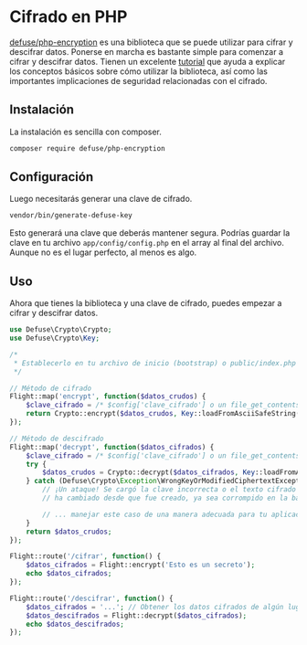 # Cifrado en PHP

[defuse/php-encryption](https://github.com/defuse/php-encryption) es una biblioteca que se puede utilizar para cifrar y descifrar datos. Ponerse en marcha es bastante simple para comenzar a cifrar y descifrar datos. Tienen un excelente [tutorial](https://github.com/defuse/php-encryption/blob/master/docs/Tutorial.md) que ayuda a explicar los conceptos básicos sobre cómo utilizar la biblioteca, así como las importantes implicaciones de seguridad relacionadas con el cifrado.

## Instalación

La instalación es sencilla con composer.

```bash
composer require defuse/php-encryption
```

## Configuración

Luego necesitarás generar una clave de cifrado.

```bash
vendor/bin/generate-defuse-key
```

Esto generará una clave que deberás mantener segura. Podrías guardar la clave en tu archivo `app/config/config.php` en el array al final del archivo. Aunque no es el lugar perfecto, al menos es algo.

## Uso

Ahora que tienes la biblioteca y una clave de cifrado, puedes empezar a cifrar y descifrar datos.

```php
use Defuse\Crypto\Crypto;
use Defuse\Crypto\Key;

/*
 * Establecerlo en tu archivo de inicio (bootstrap) o public/index.php
 */

// Método de cifrado
Flight::map('encrypt', function($datos_crudos) {
	$clave_cifrado = /* $config['clave_cifrado'] o un file_get_contents de dónde pusiste la clave */;
	return Crypto::encrypt($datos_crudos, Key::loadFromAsciiSafeString($clave_cifrado));
});

// Método de descifrado
Flight::map('decrypt', function($datos_cifrados) {
	$clave_cifrado = /* $config['clave_cifrado'] o un file_get_contents de dónde pusiste la clave */;
	try {
		$datos_crudos = Crypto::decrypt($datos_cifrados, Key::loadFromAsciiSafeString($clave_cifrado));
	} catch (Defuse\Crypto\Exception\WrongKeyOrModifiedCiphertextException $ex) {
		// ¡Un ataque! Se cargó la clave incorrecta o el texto cifrado
		// ha cambiado desde que fue creado, ya sea corrompido en la base de datos o modificado intencionalmente por Eve tratando de llevar a cabo un ataque.

		// ... manejar este caso de una manera adecuada para tu aplicación ...
	}
	return $datos_crudos;
});

Flight::route('/cifrar', function() {
	$datos_cifrados = Flight::encrypt('Esto es un secreto');
	echo $datos_cifrados;
});

Flight::route('/descifrar', function() {
	$datos_cifrados = '...'; // Obtener los datos cifrados de algún lugar
	$datos_descifrados = Flight::decrypt($datos_cifrados);
	echo $datos_descifrados;
});
```